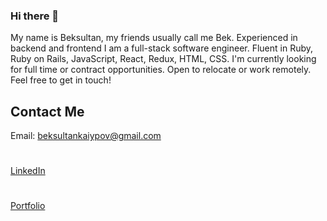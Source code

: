 ### Hi there 👋
My name is Beksultan, my friends usually call me Bek. Experienced in backend and frontend I am a full-stack software engineer. Fluent in Ruby, Ruby on Rails, JavaScript, React, Redux, HTML, CSS. I'm currently looking for full time or contract opportunities. Open to relocate or work remotely. Feel free to get in touch! 

## Contact Me 
Email: beksultankaiypov@gmail.com
#
[LinkedIn](https://www.linkedin.com/in/beksultan-kaiypov-1ba364206/)
#
[Portfolio](https://beka23.github.io/)



<!--
**Beka23/Beka23** is a ✨ _special_ ✨ repository because its `README.md` (this file) appears on your GitHub profile.

Here are some ideas to get you started:

- 🔭 I’m currently working on ...
- 🌱 I’m currently learning ...
- 👯 I’m looking to collaborate on ...
- 🤔 I’m looking for help with ...
- 💬 Ask me about ...
- 📫 How to reach me: ...
- 😄 Pronouns: ...
- ⚡ Fun fact: ...
-->
